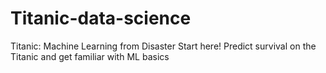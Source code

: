 # Titanic-data-science
Titanic: Machine Learning from Disaster Start here! Predict survival on the Titanic and get familiar with ML basics
